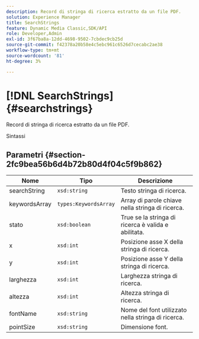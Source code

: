 ```yaml
---
description: Record di stringa di ricerca estratto da un file PDF.
solution: Experience Manager
title: SearchStrings
feature: Dynamic Media Classic,SDK/API
role: Developer,Admin
exl-id: 3f67ba8a-12dd-4698-9502-7cbdec9cb25d
source-git-commit: f42378a20b58e4c5ebc961c6526d7cecabc2ae38
workflow-type: tm+mt
source-wordcount: '81'
ht-degree: 3%

---
```


# [!DNL SearchStrings]{#searchstrings}

Record di stringa di ricerca estratto da un file PDF.

Sintassi

## Parametri {#section-2fc9bea56b6d4b72b80d4f04c5f9b862}

| Nome | Tipo | Descrizione |
|---|---|---|
| searchString | `xsd:string` | Testo stringa di ricerca. |
| keywordsArray | `types:KeywordsArray` | Array di parole chiave nella stringa di ricerca. |
| stato | `xsd:boolean` | True se la stringa di ricerca è valida e abilitata. |
| x | `xsd:int` | Posizione asse X della stringa di ricerca. |
| y | `xsd:int` | Posizione asse Y della stringa di ricerca. |
| larghezza | `xsd:int` | Larghezza stringa di ricerca. |
| altezza | `xsd:int` | Altezza stringa di ricerca. |
| fontName | `xsd:string` | Nome del font utilizzato nella stringa di ricerca. |
| pointSize | `xsd:string` | Dimensione font. |
